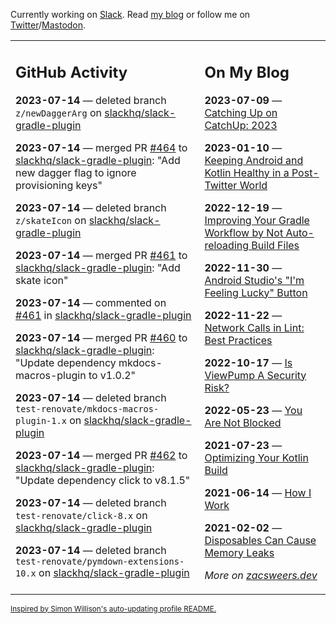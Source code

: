 Currently working on [Slack](https://slack.com/). Read [my blog](https://zacsweers.dev/) or follow me on [Twitter](https://twitter.com/ZacSweers)/[Mastodon](https://hachyderm.io/@ZacSweers).

<table><tr><td valign="top" width="60%">

## GitHub Activity
<!-- githubActivity starts -->
**2023-07-14** — deleted branch `z/newDaggerArg` on [slackhq/slack-gradle-plugin](https://github.com/slackhq/slack-gradle-plugin)

**2023-07-14** — merged PR [#464](https://github.com/slackhq/slack-gradle-plugin/pull/464) to [slackhq/slack-gradle-plugin](https://github.com/slackhq/slack-gradle-plugin): "Add new dagger flag to ignore provisioning keys"

**2023-07-14** — deleted branch `z/skateIcon` on [slackhq/slack-gradle-plugin](https://github.com/slackhq/slack-gradle-plugin)

**2023-07-14** — merged PR [#461](https://github.com/slackhq/slack-gradle-plugin/pull/461) to [slackhq/slack-gradle-plugin](https://github.com/slackhq/slack-gradle-plugin): "Add skate icon"

**2023-07-14** — commented on [#461](https://github.com/slackhq/slack-gradle-plugin/pull/461#issuecomment-1636291892) in [slackhq/slack-gradle-plugin](https://github.com/slackhq/slack-gradle-plugin)

**2023-07-14** — merged PR [#460](https://github.com/slackhq/slack-gradle-plugin/pull/460) to [slackhq/slack-gradle-plugin](https://github.com/slackhq/slack-gradle-plugin): "Update dependency mkdocs-macros-plugin to v1.0.2"

**2023-07-14** — deleted branch `test-renovate/mkdocs-macros-plugin-1.x` on [slackhq/slack-gradle-plugin](https://github.com/slackhq/slack-gradle-plugin)

**2023-07-14** — merged PR [#462](https://github.com/slackhq/slack-gradle-plugin/pull/462) to [slackhq/slack-gradle-plugin](https://github.com/slackhq/slack-gradle-plugin): "Update dependency click to v8.1.5"

**2023-07-14** — deleted branch `test-renovate/click-8.x` on [slackhq/slack-gradle-plugin](https://github.com/slackhq/slack-gradle-plugin)

**2023-07-14** — deleted branch `test-renovate/pymdown-extensions-10.x` on [slackhq/slack-gradle-plugin](https://github.com/slackhq/slack-gradle-plugin)
<!-- githubActivity ends -->
</td><td valign="top" width="40%">

## On My Blog
<!-- blog starts -->
**2023-07-09** — [Catching Up on CatchUp: 2023](https://www.zacsweers.dev/catching-up-on-catchup-2023/)

**2023-01-10** — [Keeping Android and Kotlin Healthy in a Post-Twitter World](https://www.zacsweers.dev/keeping-android-healthy/)

**2022-12-19** — [Improving Your Gradle Workflow by Not Auto-reloading Build Files](https://www.zacsweers.dev/improving-your-workflow-by-not-auto-reloading-build-files/)

**2022-11-30** — [Android Studio's "I'm Feeling Lucky" Button](https://www.zacsweers.dev/android-studios-im-feeling-lucky-button/)

**2022-11-22** — [Network Calls in Lint: Best Practices](https://www.zacsweers.dev/network-calls-in-lint-best-practices/)

**2022-10-17** — [Is ViewPump A Security Risk?](https://www.zacsweers.dev/is-viewpump-a-security-risk/)

**2022-05-23** — [You Are Not Blocked](https://www.zacsweers.dev/you-are-not-blocked/)

**2021-07-23** — [Optimizing Your Kotlin Build](https://www.zacsweers.dev/optimizing-your-kotlin-build/)

**2021-06-14** — [How I Work](https://www.zacsweers.dev/how-i-work/)

**2021-02-02** — [Disposables Can Cause Memory Leaks](https://www.zacsweers.dev/disposables-can-cause-memory-leaks/)
<!-- blog ends -->
_More on [zacsweers.dev](https://zacsweers.dev/)_
</td></tr></table>

<sub><a href="https://simonwillison.net/2020/Jul/10/self-updating-profile-readme/">Inspired by Simon Willison's auto-updating profile README.</a></sub>